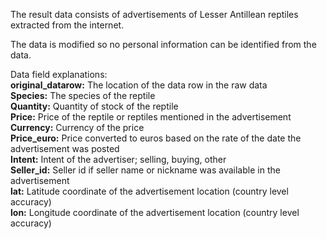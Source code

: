 The result data consists of advertisements of Lesser Antillean reptiles extracted from the internet.  

The data is modified so no personal information can be identified from the data.

Data field explanations:  
**original_datarow:** The location of the data row in the raw data  
**Species:** The species of the reptile  
**Quantity:** Quantity of stock of the reptile  
**Price:** Price of the reptile or reptiles mentioned in the advertisement  
**Currency:** Currency of the price  
**Price_euro:** Price converted to euros based on the rate of the date the advertisement was posted  
**Intent:** Intent of the advertiser; selling, buying, other  
**Seller_id:** Seller id if seller name or nickname was available in the advertisement  
**lat:** Latitude coordinate of the advertisement location (country level accuracy)  
**lon:** Longitude coordinate of the advertisement location (country level accuracy)  
